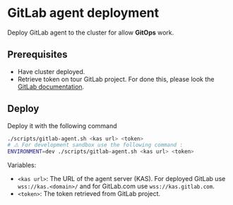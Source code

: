 # GitLab agent deployment

Deploy GitLab agent to the cluster for allow **GitOps** work.

## Prerequisites

- Have cluster deployed.
- Retrieve token on tour GitLab project. For done this, please look the
  [GitLab documentation](https://docs.gitlab.com/ee/user/clusters/agent/install/index.html).

## Deploy

Deploy it with the following command

```sh
./scripts/gitlab-agent.sh <kas url> <token>
# ⚠️ For development sandbox use the following command :
ENVIRONMENT=dev ./scripts/gitlab-agent.sh <kas url> <token>
```

Variables:

- `<kas url>`: The URL of the agent server (KAS). For deployed GitLab use `wss://kas.<domain>/` and for GitLab.com
  use `wss://kas.gitlab.com`.
- `<token>`: The token retrieved from GitLab project.
